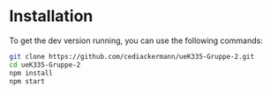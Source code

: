 # Installation

To get the dev version running, you can use the following commands:

```bash
git clone https://github.com/cediackermann/ueK335-Gruppe-2.git
cd ueK335-Gruppe-2
npm install
npm start
```
